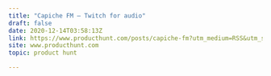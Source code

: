 ```yaml
---
title: "Capiche FM — Twitch for audio"
draft: false
date: 2020-12-14T03:58:13Z
link: https://www.producthunt.com/posts/capiche-fm?utm_medium=RSS&utm_source=hune
site: www.producthunt.com
topic: product hunt  

---
```

